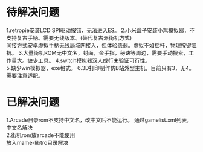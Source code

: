 # 待解决问题
1.retropie安装LCD SPI驱动报错，无法进入ES。 
2.小米盒子安装小鸡模拟器，不支持复古手柄。需要无线版本。(替代复古派街机方式)  
间接方式安卓虚拟手柄无线局域网接入，但体验感弱。虚拟不如摇杆，物理按键阻抗。 
3.大量街机ROM无中文名，封面，金手指，秘诀等周边，需要手动搜索，工作量大。缺少工具。 
4.switch模拟器双人成行未验证可行性。   
5.缺少win模拟器，exe格式。 
6.3D打印制作仿B站外型主机，目前只有3，无4。需要注意适配。

# 已解决问题
1.Arcade目录rom不支持中文名，改中文后不能运行。
通过gamelist.xml列表，中文名解决  
2.街机rom放arcade不能使用  
放入mame-libtro目录解决


